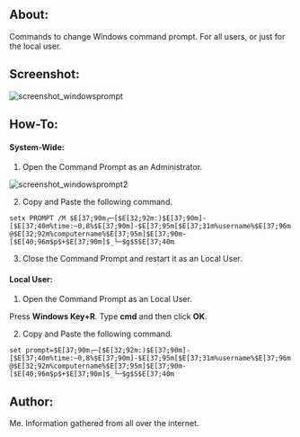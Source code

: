 ## About:

Commands to change Windows command prompt. For all users, or just for the local user.

## Screenshot:

![screenshot_windowsprompt](https://user-images.githubusercontent.com/83188092/118001151-bf177400-b346-11eb-8056-0425bcefd668.png)

## How-To:

#### System-Wide:

1. Open the Command Prompt as an Administrator.

![screenshot_windowsprompt2](https://user-images.githubusercontent.com/83188092/118002821-49aca300-b348-11eb-9efb-fe5c4cccdb9b.png)

2. Copy and Paste the following command.

`setx PROMPT /M $E[37;90m┌─[$E[32;92m:)$E[37;90m]-[$E[37;40m%time:~0,8%$E[37;90m]-$E[37;95m[$E[37;31m%username%$E[37;96m@$E[32;92m%computername%$E[37;95m]$E[37;90m-[$E[40;96m$p$+$E[37;90m]$_└─$g$S$E[37;40m`

3. Close the Command Prompt and restart it as an Local User.

#### Local User:

1. Open the Command Prompt as an Local User.

Press **Windows Key+R**. Type **cmd** and then click **OK**.

2. Copy and Paste the following command.

`set prompt=$E[37;90m┌─[$E[32;92m:)$E[37;90m]-[$E[37;40m%time:~0,8%$E[37;90m]-$E[37;95m[$E[37;31m%username%$E[37;96m@$E[32;92m%computername%$E[37;95m]$E[37;90m-[$E[40;96m$p$+$E[37;90m]$_└─$g$S$E[37;40m`

## Author:

Me. Information gathered from all over the internet.
